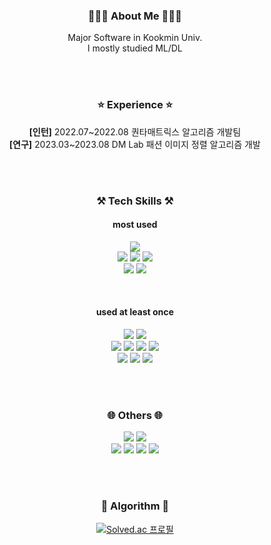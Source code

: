 <div align = "center">

<!-- <img src="https://capsule-render.vercel.app/api?type=rounded&color=0:9796f0,100:fbc7d4&height=200&text=I'm%20Seorim&animation=fadeIn&fontSize=50" />
<br><br> -->

<h3> 🙋🏻‍♀️ About Me 🙋🏻‍♀️ </h3>
Major Software in Kookmin Univ. <br>
I mostly studied ML/DL

<br><br>

<h3> ⭐ Experience ⭐ </h3>
<b>[인턴]</b> 2022.07~2022.08 퀀타매트릭스 알고리즘 개발팀 <br>
<b>[연구]</b> 2023.03~2023.08 DM Lab 패션 이미지 정렬 알고리즘 개발 <br>

<br><br>

<h3> ⚒️ Tech Skills ⚒️ </h3>
<h4> most used </h4>

<p display="inline-block">
<img src="https://img.shields.io/badge/Python-3776AB?style=for-the-badge&logo=python&logoColor=white"> <br>
<img src=https://img.shields.io/badge/PyTorch-%23EE4C2C.svg?style=for-the-badge&logo=PyTorch&logoColor=white>
<img src=https://img.shields.io/badge/pandas-%23150458.svg?style=for-the-badge&logo=pandas&logoColor=white>
<img src=https://img.shields.io/badge/scikit--learn-%23F7931E.svg?style=for-the-badge&logo=scikit-learn&logoColor=white> <br>
<img src=https://img.shields.io/badge/numpy-%23013243.svg?style=for-the-badge&logo=numpy&logoColor=white>
<img src=https://img.shields.io/badge/Matplotlib-%23ffffff.svg?style=for-the-badge&logo=Matplotlib&logoColor=black>
</p><br>

<h4> used at least once </h4>

<p display="inline-block">
<img src=https://img.shields.io/badge/C%2B%2B-00599C?style=for-the-badge&logo=c%2B%2B&logoColor=white>
<img src=https://img.shields.io/badge/Java-ED8B00?style=for-the-badge&logo=openjdk&logoColor=white> <br>
<img src=https://img.shields.io/badge/TensorFlow-FF6F00?style=for-the-badge&logo=tensorflow&logoColor=white>
<img src=https://img.shields.io/badge/FastAPI-005571?style=for-the-badge&logo=fastapi>
<img src=https://img.shields.io/badge/MySQL-00000F?style=for-the-badge&logo=mysql&logoColor=white>
<img src=https://img.shields.io/badge/Amazon_AWS-232F3E?style=for-the-badge&logo=amazon-aws&logoColor=white> <br>
<img src=https://img.shields.io/badge/HTML5-E34F26?style=for-the-badge&logo=html5&logoColor=white>
<img src=https://img.shields.io/badge/javascript-%23323330.svg?style=for-the-badge&logo=javascript&logoColor=%23F7DF1E>
<img src=https://img.shields.io/badge/React-20232A?style=for-the-badge&logo=react&logoColor=61DAFB>
</p>

<br><br>

<h3> 🌐 Others 🌐 </h3>
<p display="inline-block">
<img src=https://img.shields.io/badge/Visual%20Studio%20Code-0078d7.svg?style=for-the-badge&logo=visual-studio-code&logoColor=white>
<img src=https://img.shields.io/badge/figma-%23F24E1E.svg?style=for-the-badge&logo=figma&logoColor=white> <br>
<img src=https://img.shields.io/badge/git-%23F05033.svg?style=for-the-badge&logo=git&logoColor=white> 
<img src=https://img.shields.io/badge/github-%23121011.svg?style=for-the-badge&logo=github&logoColor=white>
<img src=https://img.shields.io/badge/Notion-%23000000.svg?style=for-the-badge&logo=notion&logoColor=white>
<img src=https://img.shields.io/badge/Slack-4A154B?style=for-the-badge&logo=slack&logoColor=white>
</p>

<br><br>

<h3> 🧩 Algorithm 🧩 </h3>
<p align="center" display="inline-block">
<a href="https://solved.ac/srcho01">
    <img src="http://mazassumnida.wtf/api/v2/generate_badge?boj=srcho01" alt="Solved.ac 프로필">
</a>
</p>

</div>
